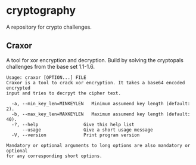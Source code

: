 # cryptography
A repository for crypto challenges.

## Craxor
A tool for xor encryption and decryption. Build by solving the cryptopals challenges from the base set 1.1-1.6.
```
Usage: craxor [OPTION...] FILE
Craxor is a tool to crack xor encryption. It takes a base64 encoded encrypted
input and tries to decrpyt the cipher text.

  -a, --min_key_len=MINKEYLEN   Minimum assumend key length (default: 2).
  -b, --max_key_len=MAXKEYLEN   Maximum assumend key length (default: 40).
  -?, --help                 Give this help list
      --usage                Give a short usage message
  -V, --version              Print program version

Mandatory or optional arguments to long options are also mandatory or optional
for any corresponding short options.
```
